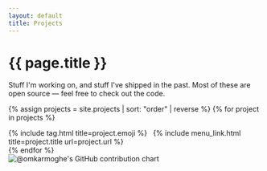 ```yaml
---
layout: default
title: Projects
---
```

<h1 class="projects"> {{ page.title }}</h1>

Stuff I'm working on, and stuff I've shipped in the past. Most of these are open source &mdash; feel free to check out the code.

{% assign projects = site.projects | sort: "order" | reverse %}
{% for project in projects %}
  <div class="with-tag">
    {% include tag.html title=project.emoji %}
    &nbsp;
    {% include menu_link.html title=project.title url=project.url %}
  </div>
{% endfor %}

<div>
  <img
    src="https://ghchart.rshah.org/754875/omkarmoghe"
    alt="@omkarmoghe's GitHub contribution chart"
  />
</div>
